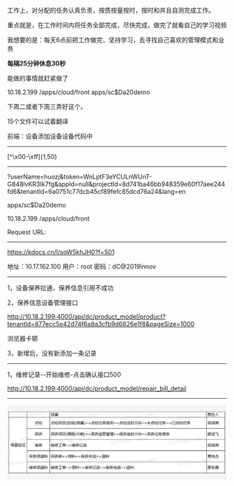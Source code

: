  

工作上，对分配的任务认真负责，按质按量按时，按时和并且自测完成工作。

重点就是，在工作时间内将任务全部完成，尽快完成，做完了就看自己的学习视频

我想要的是：每天6点前把工作做完，坚持学习，去寻找自己喜欢的管理模式和业务

**每隔25分钟休息30秒**

能做的事情就赶紧做了



10.18.2.199
/apps/cloud/front
apps/sc$Da20demo



下周二或者下周三弄好这个。

15个文件可以试着翻译



前端：设备添加设备设备代码中

-----

[^\x00-\xff]{1,50}

-----

 ?userName=huozj&token=WnLptF3eYCULnWUnT-G848lvKR3Ik7fg&appId=null&projectId=8d741ba46bb948359e60f17aee244fd6&tenantId=6a0751c77dcb45cf89fefc85dcd76a24&lang=en

apps/sc$Da20demo

10.18.2.199
/apps/cloud/front


Request URL: 

----

https://kdocs.cn/l/soW5khJH0?f=501

地址：10.17.162.100
用户：root
密码：dC@2019Innov

----



1，设备保养拉通，保养信息引用不成功

2，保养信息设备管理接口

http://10.18.2.199:4000/api/dc/product_model/product?tenantId=877ecc5e42d74f6a8a3cfb9d6826e1f8&pageSize=1000

浏览器卡顿

3，新增后，没有新添加一条记录

-----

1，维修记录--开始维修-点击确认接口500

http://10.18.2.199:4000/api/dc/product_model/repair_bill_detail

-----





![image-20200507091202669](imge/image-20200507091202669.png)

